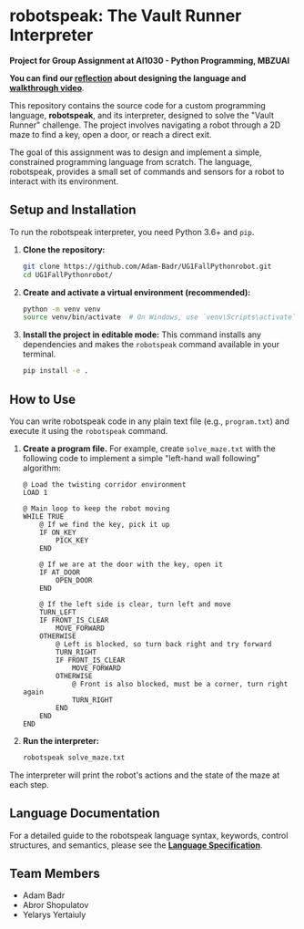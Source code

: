 # robotspeak: The Vault Runner Interpreter

**Project for Group Assignment at AI1030 - Python Programming, MBZUAI**

**You can find our [reflection](files/reflection.md) about designing the language and [walkthrough video](https://youtu.be/XfELJU1mRMg)**.

This repository contains the source code for a custom programming language, **robotspeak**, and its interpreter, designed to solve the "Vault Runner" challenge. The project involves navigating a robot through a 2D maze to find a key, open a door, or reach a direct exit.

The goal of this assignment was to design and implement a simple, constrained programming language from scratch. The language, robotspeak, provides a small set of commands and sensors for a robot to interact with its environment.

## Setup and Installation

To run the robotspeak interpreter, you need Python 3.6+ and `pip`.

1.  **Clone the repository:**
    ```bash
    git clone https://github.com/Adam-Badr/UG1FallPythonrobot.git
    cd UG1FallPythonrobot/
    ```

2.  **Create and activate a virtual environment (recommended):**
    ```bash
    python -m venv venv
    source venv/bin/activate  # On Windows, use `venv\Scripts\activate`
    ```

3.  **Install the project in editable mode:**
    This command installs any dependencies and makes the `robotspeak` command available in your terminal.
    ```bash
    pip install -e .
    ```

## How to Use

You can write robotspeak code in any plain text file (e.g., `program.txt`) and execute it using the `robotspeak` command.

1.  **Create a program file.** For example, create `solve_maze.txt` with the following code to implement a simple "left-hand wall following" algorithm:

    ```robotspeak
    @ Load the twisting corridor environment
    LOAD 1

    @ Main loop to keep the robot moving
    WHILE TRUE
        @ If we find the key, pick it up
        IF ON_KEY
            PICK_KEY
        END

        @ If we are at the door with the key, open it
        IF AT_DOOR
            OPEN_DOOR
        END

        @ If the left side is clear, turn left and move
        TURN_LEFT
        IF FRONT_IS_CLEAR
            MOVE_FORWARD
        OTHERWISE
            @ Left is blocked, so turn back right and try forward
            TURN_RIGHT
            IF FRONT_IS_CLEAR
                MOVE_FORWARD
            OTHERWISE
                @ Front is also blocked, must be a corner, turn right again
                TURN_RIGHT
            END
        END
    END
    ```

2.  **Run the interpreter:**
    ```bash
    robotspeak solve_maze.txt
    ```

The interpreter will print the robot's actions and the state of the maze at each step.

## Language Documentation

For a detailed guide to the robotspeak language syntax, keywords, control structures, and semantics, please see the **[Language Specification](docs/LANGUAGE_SPEC.md)**.

## Team Members
- Adam Badr
- Abror Shopulatov
- Yelarys Yertaiuly